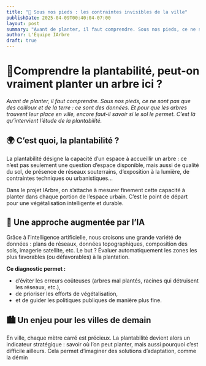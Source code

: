 ```yaml
---
title: "🚧 Sous nos pieds : les contraintes invisibles de la ville"
publishDate: 2025-04-09T00:40:04-07:00
layout: post
summary: "Avant de planter, il faut comprendre. Sous nos pieds, ce ne sont pas que des cailloux et de la terre : ce sont des données."
author: L'Équipe IArbre
draft: true
---
```


# 🌱Comprendre la plantabilité, peut-on vraiment planter un arbre ici ?

_Avant de planter, il faut comprendre. Sous nos pieds, ce ne sont pas que des cailloux et de la terre : ce sont des données. Et pour que les arbres trouvent leur place en ville, encore faut-il savoir si le sol le permet. C’est là qu’intervient l’étude de la plantabilité._

## 🌍 C’est quoi, la plantabilité ?

La plantabilité désigne la capacité d’un espace à accueillir un arbre : ce n’est pas seulement une question d’espace disponible, mais aussi de qualité du sol, de présence de réseaux souterrains, d’exposition à la lumière, de contraintes techniques ou urbanistiques…

Dans le projet IArbre, on s’attache à mesurer finement cette capacité à planter dans chaque portion de l’espace urbain. C’est le point de départ pour une végétalisation intelligente et durable.

## 🧠 Une approche augmentée par l’IA

Grâce à l’intelligence artificielle, nous croisons une grande variété de données : plans de réseaux, données topographiques, composition des sols, imagerie satellite, etc. Le but ? Évaluer automatiquement les zones les plus favorables (ou défavorables) à la plantation.

**Ce diagnostic permet :**

- d’éviter les erreurs coûteuses (arbres mal plantés, racines qui détruisent les réseaux, etc.),
- de prioriser les efforts de végétalisation,
- et de guider les politiques publiques de manière plus fine.

## 🏙️ Un enjeu pour les villes de demain

En ville, chaque mètre carré est précieux. La plantabilité devient alors un indicateur stratégique : savoir où l’on peut planter, mais aussi pourquoi c’est difficile ailleurs. Cela permet d’imaginer des solutions d’adaptation, comme la démin
